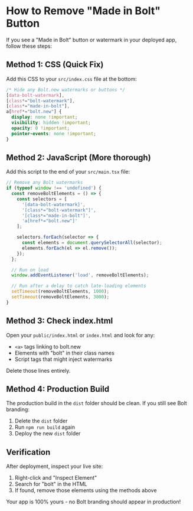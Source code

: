 # How to Remove "Made in Bolt" Button

If you see a "Made in Bolt" button or watermark in your deployed app, follow these steps:

## Method 1: CSS (Quick Fix)

Add this CSS to your `src/index.css` file at the bottom:

```css
/* Hide any Bolt.new watermarks or buttons */
[data-bolt-watermark],
[class*="bolt-watermark"],
[class*="made-in-bolt"],
a[href*="bolt.new"] {
  display: none !important;
  visibility: hidden !important;
  opacity: 0 !important;
  pointer-events: none !important;
}
```

## Method 2: JavaScript (More thorough)

Add this script to the end of your `src/main.tsx` file:

```typescript
// Remove any Bolt watermarks
if (typeof window !== 'undefined') {
  const removeBoltElements = () => {
    const selectors = [
      '[data-bolt-watermark]',
      '[class*="bolt-watermark"]',
      '[class*="made-in-bolt"]',
      'a[href*="bolt.new"]'
    ];

    selectors.forEach(selector => {
      const elements = document.querySelectorAll(selector);
      elements.forEach(el => el.remove());
    });
  };

  // Run on load
  window.addEventListener('load', removeBoltElements);

  // Run after a delay to catch late-loading elements
  setTimeout(removeBoltElements, 1000);
  setTimeout(removeBoltElements, 3000);
}
```

## Method 3: Check index.html

Open your `public/index.html` or `index.html` and look for any:
- `<a>` tags linking to bolt.new
- Elements with "bolt" in their class names
- Script tags that might inject watermarks

Delete those lines entirely.

## Method 4: Production Build

The production build in the `dist` folder should be clean. If you still see Bolt branding:

1. Delete the `dist` folder
2. Run `npm run build` again
3. Deploy the new `dist` folder

## Verification

After deployment, inspect your live site:
1. Right-click and "Inspect Element"
2. Search for "bolt" in the HTML
3. If found, remove those elements using the methods above

Your app is 100% yours - no Bolt branding should appear in production!
